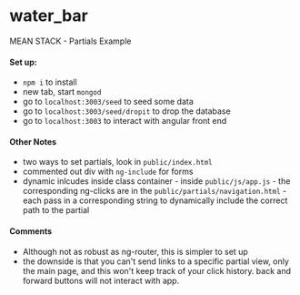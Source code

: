 # water_bar

MEAN STACK - Partials Example

#### Set up:

- `npm i` to install
- new tab, start `mongod`
- go to `localhost:3003/seed` to seed some data
- go to `localhost:3003/seed/dropit` to drop the database
- go to `localhost:3003` to interact with angular front end

#### Other Notes
- two ways to set partials, look in `public/index.html`
 - commented out div with `ng-include` for forms
 - dynamic inlcudes inside class container - inside `public/js/app.js` - the corresponding ng-clicks are in the `public/partials/navigation.html` - each pass in a corresponding string to dynamically include the correct path to the partial
 
 #### Comments
 - Although not as robust as ng-router, this is simpler to set up
 - the downside is that you can't send links to a specific partial view,  only the main page, and this won't keep track of your click history. back and forward buttons will not interact with app. 


